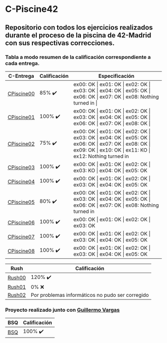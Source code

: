# C-Piscine42
## Repositorio con todos los ejercicios realizados durante el proceso de la piscina de 42-Madrid con sus respectivas correcciones.
### Tabla a modo resumen de la calificación correspondiente a cada entrega.
| C-Entrega      | Calificación   | Especificación |
|----------------|----------------|----------------|
| [CPiscine00](./CPiscine00) 	 | 85% :heavy_check_mark: | ex00: OK \| ex01: OK \| ex02: OK \| ex03: OK \| ex04: OK \| ex05: OK \| ex06: OK \| ex07: OK \| ex08: Nothing turned in \|
| [CPiscine01](./CPiscine01) 	 | 100% :heavy_check_mark: | ex00: OK \| ex01: OK \| ex02: OK \| ex03: OK \| ex04: OK \| ex05: OK \| ex06: OK \| ex07: OK \| ex08: OK \|
| [CPiscine02](./CPiscine02) 	 | 75% :heavy_check_mark: | ex00: OK \| ex01: OK \| ex02: OK \| ex03: OK \| ex04: OK \| ex05: OK \| ex06: OK \| ex07: OK \| ex08: OK \| ex09: OK \| ex10: OK \| ex11: KO \| ex12: Nothing turned in |
| [CPiscine03](./CPiscine03) 	 | 100% :heavy_check_mark: | ex00: OK \| ex01: OK \| ex02: OK \| ex03: KO \| ex04: OK \| ex05: OK |
| [CPiscine04](./CPiscine04) 	 | 100% :heavy_check_mark: | ex00: OK \| ex01: OK \| ex02: OK \| ex03: OK \| ex04: OK \| ex05: OK |
| [CPiscine05](./CPiscine05) 	 | 80% :heavy_check_mark:  | ex00: OK \| ex01: OK \| ex02: OK \| ex03: OK \| ex04: OK \| ex05: OK \| ex06: OK \| ex07: OK \| ex08: Nothing turned in |
| [CPiscine06](./CPiscine06) 	 | 100% :heavy_check_mark: | ex00: OK \| ex01: OK \| ex02: OK \| ex03: OK |
| [CPiscine07](./CPiscine07) 	 | 100% :heavy_check_mark: | ex00: OK \| ex01: OK \| ex02: OK \| ex03: OK \| ex04: OK \| ex05: OK |
| [CPiscine08](./CPiscine08) 	 | 100% :heavy_check_mark: | ex00: OK \| ex01: OK \| ex02: OK \| ex03: OK \| ex04: OK \| ex05: OK |

| Rush           | Calificación   |
|----------------|----------------|
| [Rush00](./Rush00) 	 | 120% :heavy_check_mark: |
| [Rush01](./Rush01) 	 | 0% :x:|
| [Rush02](./Rush02) 	 | Por problemas informáticos no pudo ser corregido |

### Proyecto realizado junto con [Guillermo Vargas](https://github.com/guillermovahi)

| BSQ            | Calificación   |
|----------------|----------------|
| [BSQ](./BSQ) 	 | 100% :heavy_check_mark: |


